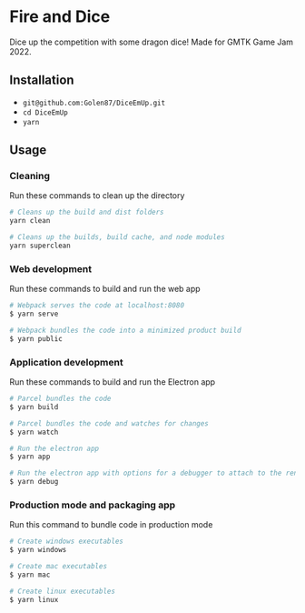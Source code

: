 # Fire and Dice

Dice up the competition with some dragon dice! Made for GMTK Game Jam 2022.

## Installation

* `git@github.com:Golen87/DiceEmUp.git`
* `cd DiceEmUp`
* `yarn`

## Usage

### Cleaning
Run these commands to clean up the directory
``` bash
# Cleans up the build and dist folders
yarn clean

# Cleans up the builds, build cache, and node modules
yarn superclean
```

### Web development
Run these commands to build and run the web app
``` bash
# Webpack serves the code at localhost:8080
$ yarn serve

# Webpack bundles the code into a minimized product build
$ yarn public
```

### Application development
Run these commands to build and run the Electron app
``` bash
# Parcel bundles the code
$ yarn build

# Parcel bundles the code and watches for changes
$ yarn watch

# Run the electron app
$ yarn app

# Run the electron app with options for a debugger to attach to the render process
$ yarn debug
```

### Production mode and packaging app
Run this command to bundle code in production mode
``` bash
# Create windows executables
$ yarn windows

# Create mac executables
$ yarn mac

# Create linux executables
$ yarn linux
```